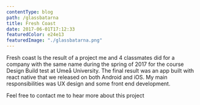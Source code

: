 ```yaml
---
contentType: blog
path: /glassbatarna
title: Fresh Coast
date: 2017-06-01T17:12:33
featuredColor: e24e13
featuredImage: "./glassbatarna.png"
---
```

Fresh coast Is the result of a project me and 4 classmates did for a company with the same name during the spring of 2017 for the course Design Build test at Umeå University. The final result was an app built with react native that we released on both Android and iOS.
My main responsibilities was UX design and some front end development. 

Feel free to contact me to hear more about this project
